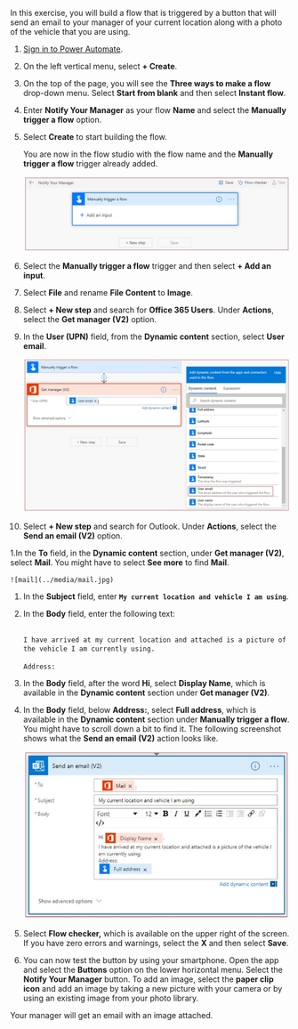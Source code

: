 In this exercise, you will build a flow that is triggered by a button that will send an email to your manager
of your current location along with a photo of the vehicle that you are using.

1.  [Sign in to Power Automate](https://flow.microsoft.com/?azure-portal=true). 

1.  On the left vertical menu, select **+ Create**.

1.  On the top of the page, you will see the **Three ways to make a flow** drop-down menu. Select **Start from blank** 
	and then select **Instant flow**.

1.  Enter **Notify Your Manager** as your flow **Name** and select the 
	**Manually trigger a flow** option.

1.  Select **Create** to start building the flow.

    You are now in the flow studio with the flow name and the **Manually trigger a flow** 
	trigger already added.

    ![Notify manager trigger](../media/notify-manager-trigger.jpg)

1.  Select the **Manually trigger a flow** trigger and then select **+ Add an input**.

1.  Select **File** and rename **File Content** to **Image**.

1.  Select **+ New step** and search for **Office 365 Users**. Under **Actions**, select the **Get manager (V2)** option.

1. In the **User (UPN)** field, from the **Dynamic content** section, select **User email**.

    ![Get manager](../media/get-manager-v2.jpg)

1. Select **+ New step** and search for Outlook. Under **Actions**, select the **Send an email (V2)** option.

1.In the **To** field, in the **Dynamic content** section, under **Get manager (V2)**, select **Mail**. You might have to select **See more** to find **Mail**.

	![mail](../media/mail.jpg)

1. In the **Subject** field, enter **```My current location and vehicle I am using```**.

1. In the **Body** field, enter the following text:

	```Hi
	
	I have arrived at my current location and attached is a picture of the vehicle I am currently using.
	
	Address:
	```

1. In the **Body** field, after the word **Hi**, select **Display Name**, which is available in the **Dynamic content** section under **Get manager (V2)**.

1. In the **Body** field, below **Address:**, select **Full address**, which is available in the **Dynamic content** section under **Manually trigger a flow**. You might have to scroll down a bit to find it. The following screenshot shows what the **Send an email (V2)** action looks like.

    ![Send an email body](../media/send-email-body.jpg)

1. Select **Flow checker,** which is available on the upper right of the screen. If you have zero errors and warnings, select the **X** and then select **Save**.

1. You can now test the button by using your smartphone. Open the app and select the **Buttons** option on the lower horizontal menu. Select the **Notify Your Manager** button. To add an image, select the **paper clip icon** and add an image by taking a new picture with your camera or by using an existing image from your photo library.

Your manager will get an email with an image attached.
